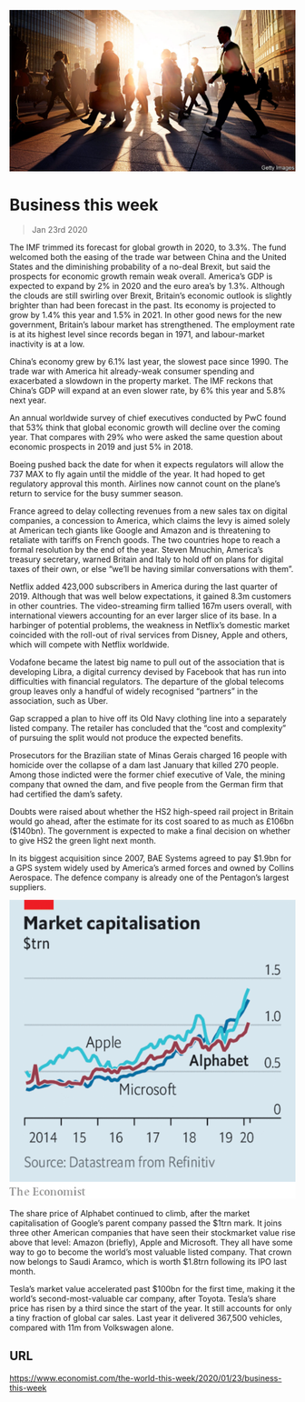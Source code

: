 ![](./images/20200125_WWP501.jpg)

# Business this week

> Jan 23rd 2020

The IMF trimmed its forecast for global growth in 2020, to 3.3%. The fund welcomed both the easing of the trade war between China and the United States and the diminishing probability of a no-deal Brexit, but said the prospects for economic growth remain weak overall. America’s GDP is expected to expand by 2% in 2020 and the euro area’s by 1.3%. Although the clouds are still swirling over Brexit, Britain’s economic outlook is slightly brighter than had been forecast in the past. Its economy is projected to grow by 1.4% this year and 1.5% in 2021. In other good news for the new government, Britain’s labour market has strengthened. The employment rate is at its highest level since records began in 1971, and labour-market inactivity is at a low.

China’s economy grew by 6.1% last year, the slowest pace since 1990. The trade war with America hit already-weak consumer spending and exacerbated a slowdown in the property market. The IMF reckons that China’s GDP will expand at an even slower rate, by 6% this year and 5.8% next year.

An annual worldwide survey of chief executives conducted by PwC found that 53% think that global economic growth will decline over the coming year. That compares with 29% who were asked the same question about economic prospects in 2019 and just 5% in 2018.

Boeing pushed back the date for when it expects regulators will allow the 737 MAX to fly again until the middle of the year. It had hoped to get regulatory approval this month. Airlines now cannot count on the plane’s return to service for the busy summer season.

France agreed to delay collecting revenues from a new sales tax on digital companies, a concession to America, which claims the levy is aimed solely at American tech giants like Google and Amazon and is threatening to retaliate with tariffs on French goods. The two countries hope to reach a formal resolution by the end of the year. Steven Mnuchin, America’s treasury secretary, warned Britain and Italy to hold off on plans for digital taxes of their own, or else “we’ll be having similar conversations with them”.

Netflix added 423,000 subscribers in America during the last quarter of 2019. Although that was well below expectations, it gained 8.3m customers in other countries. The video-streaming firm tallied 167m users overall, with international viewers accounting for an ever larger slice of its base. In a harbinger of potential problems, the weakness in Netflix’s domestic market coincided with the roll-out of rival services from Disney, Apple and others, which will compete with Netflix worldwide.

Vodafone became the latest big name to pull out of the association that is developing Libra, a digital currency devised by Facebook that has run into difficulties with financial regulators. The departure of the global telecoms group leaves only a handful of widely recognised “partners” in the association, such as Uber.

Gap scrapped a plan to hive off its Old Navy clothing line into a separately listed company. The retailer has concluded that the “cost and complexity” of pursuing the split would not produce the expected benefits.

Prosecutors for the Brazilian state of Minas Gerais charged 16 people with homicide over the collapse of a dam last January that killed 270 people. Among those indicted were the former chief executive of Vale, the mining company that owned the dam, and five people from the German firm that had certified the dam’s safety.

Doubts were raised about whether the HS2 high-speed rail project in Britain would go ahead, after the estimate for its cost soared to as much as £106bn ($140bn). The government is expected to make a final decision on whether to give HS2 the green light next month.

In its biggest acquisition since 2007,  BAE Systems agreed to pay $1.9bn for a GPS system widely used by America’s armed forces and owned by Collins Aerospace. The defence company is already one of the Pentagon’s largest suppliers.



![](./images/20200125_WWC295.png)

The share price of Alphabet continued to climb, after the market capitalisation of Google’s parent company passed the $1trn mark. It joins three other American companies that have seen their stockmarket value rise above that level: Amazon (briefly), Apple and Microsoft. They all have some way to go to become the world’s most valuable listed company. That crown now belongs to Saudi Aramco, which is worth $1.8trn following its IPO last month.

Tesla’s market value accelerated past $100bn for the first time, making it the world’s second-most-valuable car company, after Toyota. Tesla’s share price has risen by a third since the start of the year. It still accounts for only a tiny fraction of global car sales. Last year it delivered 367,500 vehicles, compared with 11m from Volkswagen alone.

## URL

https://www.economist.com/the-world-this-week/2020/01/23/business-this-week
